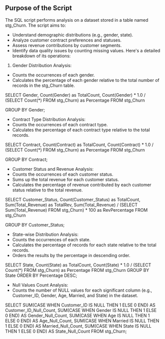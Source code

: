 ## Purpose of the Script
The SQL script performs analysis on a dataset stored in a table named stg_Churn. 
The script aims to:
- 	Understand demographic distributions (e.g., gender, state).
-	Analyze customer contract preferences and statuses.
-	Assess revenue contributions by customer segments.
-	Identify data quality issues by counting missing values.
Here's a detailed breakdown of its operations:
1.	Gender Distribution Analysis:
-	Counts the occurrences of each gender.
-	Calculates the percentage of each gender relative to the total number of records in the stg_Churn table.

SELECT Gender,
       Count(Gender) as TotalCount,
       Count(Gender) * 1.0 / (SELECT Count(*) FROM stg_Churn) as Percentage
FROM stg_Churn

GROUP BY Gender;

-	Contract Type Distribution Analysis:
-	Counts the occurrences of each contract type.
-	Calculates the percentage of each contract type relative to the total records.

SELECT Contract,
       Count(Contract) as TotalCount,
       Count(Contract) * 1.0 / (SELECT Count(*) FROM stg_Churn) as Percentage
FROM stg_Churn

GROUP BY Contract;
-	Customer Status and Revenue Analysis:
-	Counts the occurrences of each customer status.
-	Sums up the total revenue for each customer status.
-	Calculates the percentage of revenue contributed by each customer status relative to the total revenue.

SELECT Customer_Status,
       Count(Customer_Status) as TotalCount,
       Sum(Total_Revenue) as TotalRev,
       Sum(Total_Revenue) / (SELECT Sum(Total_Revenue) FROM stg_Churn) * 100 as RevPercentage
FROM stg_Churn

GROUP BY Customer_Status;
-	State-wise Distribution Analysis:
-	Counts the occurrences of each state.
-	Calculates the percentage of records for each state relative to the total records.
-	Orders the results by the percentage in descending order.

SELECT State,
       Count(State) as TotalCount,
       Count(State) * 1.0 / (SELECT Count(*) FROM stg_Churn) as Percentage
FROM stg_Churn
GROUP BY State
ORDER BY Percentage DESC;

-	Null Values Count Analysis:
-	Counts the number of NULL values for each significant column (e.g., Customer_ID, Gender, Age, Married, and State) in the dataset.

SELECT SUM(CASE WHEN Customer_ID IS NULL THEN 1 ELSE 0 END) AS Customer_ID_Null_Count,
       SUM(CASE WHEN Gender IS NULL THEN 1 ELSE 0 END) AS Gender_Null_Count,
       SUM(CASE WHEN Age IS NULL THEN 1 ELSE 0 END) AS Age_Null_Count,
       SUM(CASE WHEN Married IS NULL THEN 1 ELSE 0 END) AS Married_Null_Count,
       SUM(CASE WHEN State IS NULL THEN 1 ELSE 0 END) AS State_Null_Count
FROM stg_Churn;

